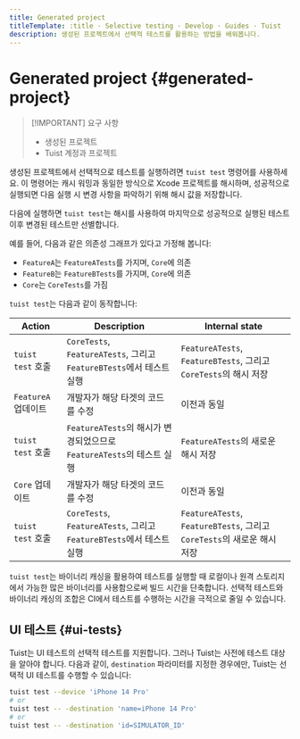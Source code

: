 ```yaml
---
title: Generated project
titleTemplate: :title · Selective testing · Develop · Guides · Tuist
description: 생성된 프로젝트에서 선택적 테스트를 활용하는 방법을 배워봅니다.
---
```


# Generated project {#generated-project}

> [!IMPORTANT] 요구 사항
>
> - <LocalizedLink href="/guides/develop/projects">생성된 프로젝트</LocalizedLink>
> - <LocalizedLink href="/server/introduction/accounts-and-projects">Tuist 계정과 프로젝트</LocalizedLink>

생성된 프로젝트에서 선택적으로 테스트를 실행하려면 `tuist test` 명령어를 사용하세요. 이 명령어는 <LocalizedLink href="/guides/develop/build/cache#cache-warming">캐시 워밍</LocalizedLink>과 동일한 방식으로 Xcode 프로젝트를 <LocalizedLink href="/guides/develop/projects/hashing">해시</LocalizedLink>하며, 성공적으로 실행되면 다음 실행 시 변경 사항을 파악하기 위해 해시 값을 저장합니다.

다음에 실행하면 `tuist test`는 해시를 사용하여 마지막으로 성공적으로 실행된 테스트 이후 변경된 테스트만 선별합니다.

예를 들어, 다음과 같은 의존성 그래프가 있다고 가정해 봅니다:

- `FeatureA`는 `FeatureATests`를 가지며, `Core`에 의존
- `FeatureB`는 `FeatureBTests`를 가지며, `Core`에 의존
- `Core`는 `CoreTests`를 가짐

`tuist test`는 다음과 같이 동작합니다:

| Action          | Description                                                | Internal state                                               |
| --------------- | ---------------------------------------------------------- | ------------------------------------------------------------ |
| `tuist test` 호출 | `CoreTests`, `FeatureATests`, 그리고 `FeatureBTests`에서 테스트 실행 | `FeatureATests`, `FeatureBTests`, 그리고 `CoreTests`의 해시 저장     |
| `FeatureA` 업데이트 | 개발자가 해당 타겟의 코드를 수정                                         | 이전과 동일                                                       |
| `tuist test` 호출 | `FeatureATests`의 해시가 변경되었으므로 `FeatureATests`의 테스트 실행       | `FeatureATests`의 새로운 해시 저장                                   |
| `Core` 업데이트     | 개발자가 해당 타겟의 코드를 수정                                         | 이전과 동일                                                       |
| `tuist test` 호출 | `CoreTests`, `FeatureATests`, 그리고 `FeatureBTests`에서 테스트 실행 | `FeatureATests`, `FeatureBTests`, 그리고 `CoreTests`의 새로운 해시 저장 |

`tuist test`는 바이너리 캐싱을 활용하여 테스트를 실행할 때 로컬이나 원격 스토리지에서 가능한 많은 바이너리를 사용함으로써 빌드 시간을 단축합니다. 선택적 테스트와 바이너리 캐싱의 조합은 CI에서 테스트를 수행하는 시간을 극적으로 줄일 수 있습니다.

## UI 테스트 {#ui-tests}

Tuist는 UI 테스트의 선택적 테스트를 지원합니다. 그러나 Tuist는 사전에 테스트 대상을 알아야 합니다. 다음과 같이, `destination` 파라미터를 지정한 경우에만, Tuist는 선택적 UI 테스트를 수행할 수 있습니다:

```sh
tuist test --device 'iPhone 14 Pro'
# or
tuist test -- -destination 'name=iPhone 14 Pro'
# or
tuist test -- -destination 'id=SIMULATOR_ID'
```
